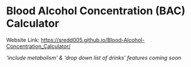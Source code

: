 # Blood Alcohol Concentration (BAC) Calculator

Website Link: https://sredd005.github.io/Blood-Alcohol-Concentration_Calculator/

*'include metabolism' & 'drop down list of drinks' features coming soon*
